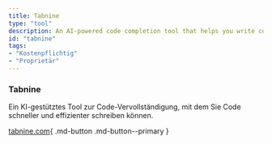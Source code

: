```yaml
---
title: Tabnine
type: "tool"
description: An AI-powered code completion tool that helps you write code faster and more efficiently.
id: "tabnine"
tags:
- "Kostenpflichtig"
- "Proprietär"
---
```


### Tabnine

Ein KI-gestütztes Tool zur Code-Vervollständigung, mit dem Sie Code schneller und effizienter schreiben können.

[tabnine.com](https://www.tabnine.com/){ .md-button .md-button--primary } 

